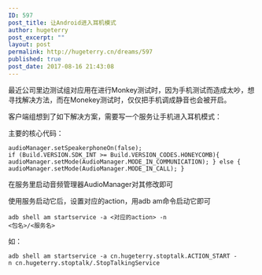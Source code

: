 ```yaml
---
ID: 597
post_title: 让Android进入耳机模式
author: hugeterry
post_excerpt: ""
layout: post
permalink: http://hugeterry.cn/dreams/597
published: true
post_date: 2017-08-16 21:43:08
---
```

最近公司里边测试组对应用在进行Monkey测试时，因为手机测试而造成太吵，想寻找解决方法，而在Monekey测试时，仅仅把手机调成静音也会被开启。

客户端组想到了如下解决方案，需要写一个服务让手机进入耳机模式：

主要的核心代码：

<code>audioManager.setSpeakerphoneOn(false);
if (Build.VERSION.SDK_INT &gt;= Build.VERSION_CODES.HONEYCOMB){
audioManager.setMode(AudioManager.MODE_IN_COMMUNICATION);
} else {
audioManager.setMode(AudioManager.MODE_IN_CALL);
}</code>

在服务里启动音频管理器AudioManager对其修改即可

使用服务启动它后，设置对应的action，用adb am命令启动它即可

<code>adb shell am startservice -a &lt;对应的action&gt; -n &lt;包名&gt;/&lt;服务名&gt;</code>

如：
<pre><code>adb shell am startservice -a cn.hugeterry.stoptalk.ACTION_START -n cn.hugeterry.stoptalk/.StopTalkingService
</code></pre>
&nbsp;